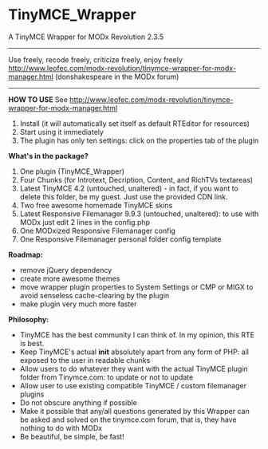 # TinyMCE_Wrapper
A TinyMCE Wrapper for MODx Revolution 2.3.5

________________________________________________________
Use freely, recode freely, criticize freely, enjoy freely
http://www.leofec.com/modx-revolution/tinymce-wrapper-for-modx-manager.html
(donshakespeare in the MODx forum)
________________________________________________________
**HOW TO USE**
See http://www.leofec.com/modx-revolution/tinymce-wrapper-for-modx-manager.html

1. Install (it will automatically set itself as default RTEditor for resources)
2. Start using it immediately
3. The plugin has only ten settings: click on the properties tab of the plugin

**What's in the package?**

1. One plugin (TinyMCE_Wrapper)
2. Four Chunks (for Introtext, Decription, Content, and RichTVs textareas)
3. Latest TinyMCE 4.2 (untouched, unaltered) - in fact, if you want to delete this folder, be my guest. Just use the provided CDN link.
4. Two free awesome homemade TinyMCE skins
5. Latest Responsive Filemanager 9.9.3 (untouched, unaltered): to use with MODx just edit 2 lines in the config.php
6. One MODxized Responsive Filemanager config
7. One Responsive Filemanager personal folder config template


**Roadmap:**

- remove jQuery dependency
- create more awesome themes
- move wrapper plugin properties to System Settings or CMP or MIGX to avoid senseless cache-clearing by the plugin
- make plugin very much more faster

**Philosophy:**

- TinyMCE has the best community I can think of. In my opinion, this RTE is best.
- Keep TinyMCE's actual **init** absolutely apart from any form of PHP: all exposed to the user in readable chunks
- Allow users to do whatever they want with the actual TinyMCE plugin folder from Tinymce.com: to update or not to update
- Allow user to use existing compatible TinyMCE / custom filemanager plugins
- Do not obscure anything if possible
- Make it possible that any/all questions generated by this Wrapper can be asked and solved on the tinymce.com forum, that is, they have nothing to do with MODx
- Be beautiful, be simple, be fast!
